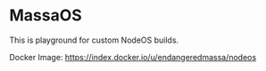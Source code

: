 # MassaOS

This is playground for custom NodeOS builds.

Docker Image: https://index.docker.io/u/endangeredmassa/nodeos
